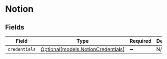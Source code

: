 # Notion


## Fields

| Field                                                                | Type                                                                 | Required                                                             | Description                                                          |
| -------------------------------------------------------------------- | -------------------------------------------------------------------- | -------------------------------------------------------------------- | -------------------------------------------------------------------- |
| `credentials`                                                        | [Optional[models.NotionCredentials]](../models/notioncredentials.md) | :heavy_minus_sign:                                                   | N/A                                                                  |